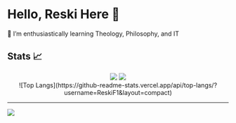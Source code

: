 # Hello, Reski Here 👋

🌱 I’m enthusiastically learning Theology, Philosophy, and IT<br/>

## Stats 📈
<div align="center">
  <img src=https://github-readme-stats.vercel.app/api?username=ReskiF1&theme=nightowl&hide_border=false&include_all_commits=true&count_private=true/>
  <img src=https://github-readme-streak-stats.herokuapp.com/?user=ReskiF1&theme=nightowl&hide_border=false/><br/>
  ![Top Langs](https://github-readme-stats.vercel.app/api/top-langs/?username=ReskiF1&layout=compact)
</div>

---
[![](https://visitcount.itsvg.in/api?id=ReskiF1&icon=0&color=0)](https://visitcount.itsvg.in)

<!-- Proudly created with GPRM ( https://gprm.itsvg.in ) -->

<!--
**ReskiF1/ReskiF1** is a ✨ _special_ ✨ repository because its `README.md` (this file) appears on your GitHub profile.

Here are some ideas to get you started:

- 🔭 I’m currently working on ...
- 🌱 I’m currently learning ...
- 👯 I’m looking to collaborate on ...
- 🤔 I’m looking for help with ...
- 💬 Ask me about ...
- 📫 How to reach me: ...
- 😄 Pronouns: ...
- ⚡ Fun fact: ...
-->
